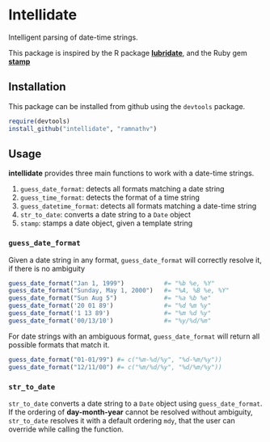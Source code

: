 # Intellidate #

Intelligent parsing of date-time strings.

This package is inspired by the R package [**lubridate**](https://github.com/hadley/lubridate), and the Ruby gem [**stamp**](https://github.com/jeremyw/stamp) 

## Installation ##

This package can be installed from github using the `devtools` package.
```r
require(devtools)
install_github("intellidate", "ramnathv")
```

## Usage ##

**intellidate** provides three main functions to work with a date-time strings. 

1. `guess_date_format`: detects all formats matching a date string
2. `guess_time_format`: detects the format of a time string
3. `guess_datetime_format`: detects all formats matching a date-time string
4.  `str_to_date`: converts a date string to a `Date` object 
5.   `stamp`: stamps a date object, given a template string

### `guess_date_format`

Given a date string in any format, `guess_date_format`  will correctly resolve it, if there is no ambiguity 

```r
guess_date_format("Jan 1, 1999")           #= "%b %e, %Y"
guess_date_format("Sunday, May 1, 2000")   #= "%A, %B %e, %Y"
guess_date_format("Sun Aug 5")             #= "%a %b %e"
guess_date_format('20 01 89')              #= "%d %m %y"
guess_date_format('1 13 89')               #= "%m %d %y" 
guess_date_format('00/13/10')              #= "%y/%d/%m"
```

For date strings with an ambiguous format, `guess_date_format` will return all possible formats that match it.

```r
guess_date_format("01-01/99") #= c("%m-%d/%y", "%d-%m/%y"))
guess_date_format("12/11/00") #= c("%m/%d/%y", "%d/%m/%y"))
```

### `str_to_date`

`str_to_date` converts a date string to a `Date` object using `guess_date_format`. If the ordering of **day-month-year** cannot be resolved without ambiguity, `str_to_date` resolves it with a default ordering `mdy`, that the user can override while calling the function.